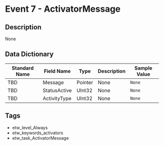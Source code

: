 # Event 7 - ActivatorMessage

## Description
None

## Data Dictionary
|Standard Name|Field Name|Type|Description|Sample Value|
|---|---|---|---|---|
|TBD|Message|Pointer|None|`None`|
|TBD|StatusActive|UInt32|None|`None`|
|TBD|ActivityType|UInt32|None|`None`|

## Tags
* etw_level_Always
* etw_keywords_activators
* etw_task_ActivatorMessage